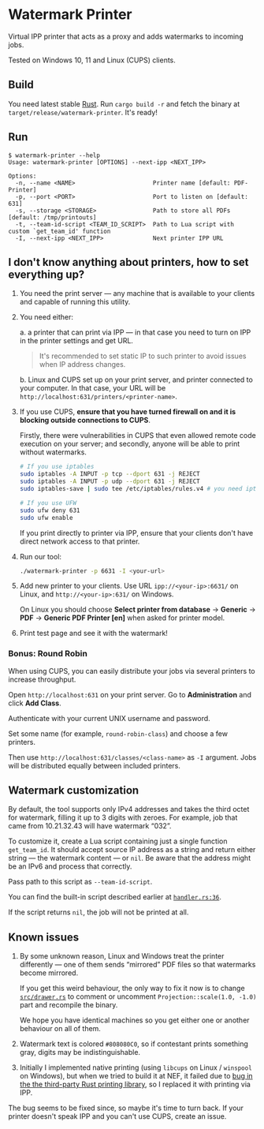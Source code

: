 # Watermark Printer

Virtual IPP printer that acts as a proxy and adds watermarks to incoming jobs.

Tested on Windows 10, 11 and Linux (CUPS) clients.

## Build

You need latest stable [Rust](https://www.rust-lang.org/). Run `cargo build -r` and fetch the binary at `target/release/watermark-printer`. It's ready!

## Run

```
$ watermark-printer --help
Usage: watermark-printer [OPTIONS] --next-ipp <NEXT_IPP>

Options:
  -n, --name <NAME>                      Printer name [default: PDF-Printer]
  -p, --port <PORT>                      Port to listen on [default: 631]
  -s, --storage <STORAGE>                Path to store all PDFs [default: /tmp/printouts]
  -t, --team-id-script <TEAM_ID_SCRIPT>  Path to Lua script with custom `get_team_id' function
  -I, --next-ipp <NEXT_IPP>              Next printer IPP URL
```

## I don't know anything about printers, how to set everything up?

1. You need the print server — any machine that is available to your clients and capable of running this utility.

2. You need either:

   a. a printer that can print via IPP — in that case you need to turn on IPP in the printer settings and get URL.

      > It's recommended to set static IP to such printer to avoid issues when IP address changes.
  
   b. Linux and CUPS set up on your print server, and printer connected to your computer. In that case, your URL will be `http://localhost:631/printers/<printer-name>`.

3. If you use CUPS, **ensure that you have turned firewall on and it is blocking outside connections to CUPS**.

   Firstly, there were vulnerabilities in CUPS that even allowed remote code execution on your server; and secondly, anyone will be able to print without watermarks.

   ```bash
   # If you use iptables
   sudo iptables -A INPUT -p tcp --dport 631 -j REJECT
   sudo iptables -A INPUT -p udp --dport 631 -j REJECT
   sudo iptables-save | sudo tee /etc/iptables/rules.v4 # you need iptables-persistent package on your machine to make rules survive reboots

   # If you use UFW
   sudo ufw deny 631
   sudo ufw enable
   ```

   If you print directly to printer via IPP, ensure that your clients don't have direct network access to that printer.

4. Run our tool:

   ```bash
   ./watermark-printer -p 6631 -I <your-url>
   ```

5. Add new printer to your clients. Use URL `ipp://<your-ip>:6631/` on Linux, and `http://<your-ip>:631/` on Windows.

   On Linux you should choose **Select printer from database** → **Generic** → **PDF** → **Generic PDF Printer [en]** when asked for printer model.

6. Print test page and see it with the watermark!

### Bonus: Round Robin

When using CUPS, you can easily distribute your jobs via several printers to increase throughput.

Open `http://localhost:631` on your print server. Go to **Administration** and click **Add Class**.

Authenticate with your current UNIX username and password.

Set some name (for example, `round-robin-class`) and choose a few printers.

Then use `http://localhost:631/classes/<class-name>` as `-I` argument. Jobs will be distributed equally between included printers.

## Watermark customization

By default, the tool supports only IPv4 addresses and takes the third octet for watermark, filling it up to 3 digits with zeroes. For example, job that came from 10.21.32.43 will have watermark “032”.

To customize it, create a Lua script containing just a single function `get_team_id`. It should accept source IP address as a string and return either string — the watermark content — or `nil`. Be aware that the address might be an IPv6 and process that correctly.

Pass path to this script as `--team-id-script`.

You can find the built-in script described earlier at [`handler.rs:36`](src/handler.rs#L36).

If the script returns `nil`, the job will not be printed at all.

## Known issues

1. By some unknown reason, Linux and Windows treat the printer differently — one of them sends “mirrored” PDF files so that watermarks become mirrored.

   If you get this weird behaviour, the only way to fix it now is to change [`src/drawer.rs`](src/drawer.rs#L32) to comment or uncomment `Projection::scale(1.0, -1.0)` part and recompile the binary.

   We hope you have identical machines so you get either one or another behaviour on all of them.

2. Watermark text is colored `#808080C0`, so if contestant prints something gray, digits may be indistinguishable.

3. Initially I implemented native printing (using `libcups` on Linux / `winspool` on Windows), but when we tried to build it at NEF, it failed due to [bug in the the third-party Rust printing library](https://github.com/talesluna/rust-printers/issues/28), so I replaced it with printing via IPP.

  The bug seems to be fixed since, so maybe it's time to turn back. If your printer doesn't speak IPP and you can't use CUPS, create an issue.
